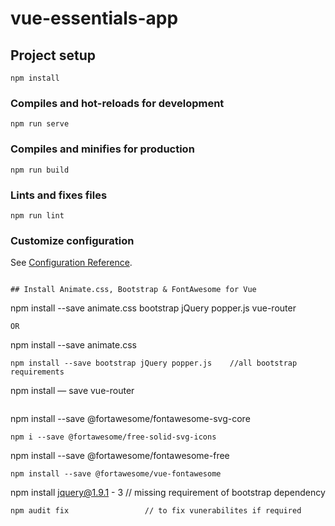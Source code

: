 # vue-essentials-app

## Project setup
```
npm install
```

### Compiles and hot-reloads for development
```
npm run serve
```

### Compiles and minifies for production
```
npm run build
```

### Lints and fixes files
```
npm run lint
```

### Customize configuration
See [Configuration Reference](https://cli.vuejs.org/config/).
```

## Install Animate.css, Bootstrap & FontAwesome for Vue
```
npm install --save animate.css bootstrap jQuery popper.js vue-router
```
OR
```
npm install --save animate.css
```
npm install --save bootstrap jQuery popper.js    //all bootstrap requirements
```
npm install — save vue-router
```
```
npm install --save @fortawesome/fontawesome-svg-core
```
npm i --save @fortawesome/free-solid-svg-icons
```
npm install --save @fortawesome/fontawesome-free
```
npm install --save @fortawesome/vue-fontawesome
```
npm install jquery@1.9.1 - 3  // missing requirement of bootstrap dependency
```
npm audit fix                 // to fix vunerabilites if required